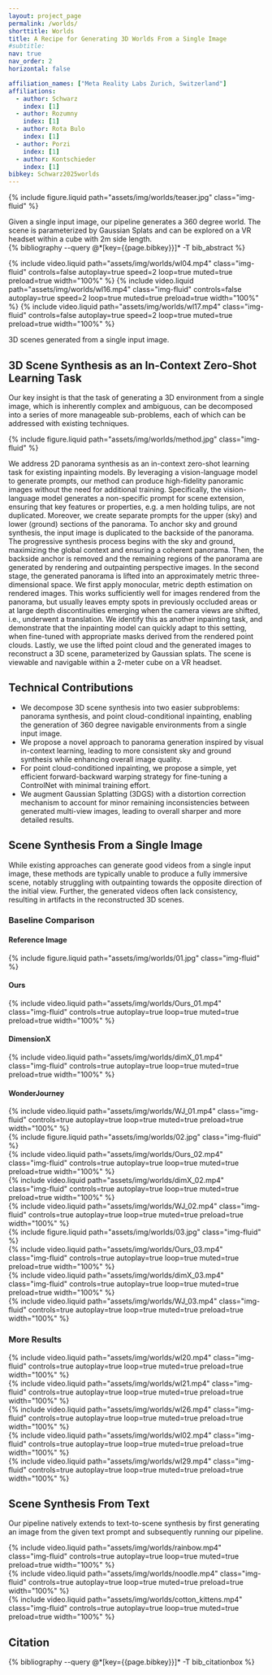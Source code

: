 ```yaml
---
layout: project_page
permalink: /worlds/
shorttitle: Worlds
title: A Recipe for Generating 3D Worlds From a Single Image
#subtitle:
nav: true
nav_order: 2
horizontal: false

affiliation_names: ["Meta Reality Labs Zurich, Switzerland"]
affiliations:
  - author: Schwarz
    index: [1]
  - author: Rozumny
    index: [1]
  - author: Rota Bulo
    index: [1]
  - author: Porzi
    index: [1]
  - author: Kontschieder
    index: [1]
bibkey: Schwarz2025worlds
---
```


{% include figure.liquid path="assets/img/worlds/teaser.jpg" class="img-fluid" %}

<div class="caption">
    Given a single input image, our pipeline generates a 360 degree world. The scene is parameterized by Gaussian Splats and can be explored on a VR headset within a cube with 2m side length.
</div>

<div class="section">
<div class="bibentry">
    {% bibliography --query @*[key={{page.bibkey}}]* -T bib_abstract %}
</div>
</div>

{% include video.liquid path="assets/img/worlds/wl04.mp4" class="img-fluid" controls=false autoplay=true speed=2
loop=true muted=true preload=true width="100%" %}
{% include video.liquid path="assets/img/worlds/wl16.mp4" class="img-fluid" controls=false autoplay=true speed=2
loop=true muted=true preload=true width="100%" %}
{% include video.liquid path="assets/img/worlds/wl17.mp4" class="img-fluid" controls=false autoplay=true speed=2
loop=true muted=true preload=true width="100%" %}

<div class="caption">
    3D scenes generated from a single input image.
</div>

<div class="section">
<h2 class="text-left text-secondary">
    3D Scene Synthesis as an In-Context Zero-Shot Learning Task
</h2>
<p>
   Our key insight is that the task of generating a 3D environment from a single image, which is inherently complex and ambiguous, can be decomposed into a series of more manageable sub-problems, each of which can be addressed with existing techniques. 
</p>
{% include figure.liquid path="assets/img/worlds/method.jpg" class="img-fluid" %}
<p>
  We address 2D panorama synthesis as an in-context zero-shot learning task for existing inpainting models. By leveraging a vision-language model to generate prompts, our method can produce high-fidelity panoramic images without the need for additional training. 
  Specifically, the vision-language model generates a non-specific prompt for scene extension, ensuring that key features or properties, e.g. a men holding tulips, are not duplicated. Moreover, we create separate prompts for the upper (sky) and lower (ground) sections of the panorama. To anchor sky and ground synthesis, the input image is duplicated to the backside of the panorama. The progressive synthesis process begins with the sky and ground, maximizing the global context and ensuring a coherent panorama. Then, the backside anchor is removed and the remaining regions of the panorama are generated by rendering and outpainting perspective images. In the second stage, the generated panorama is lifted into an approximately metric three-dimensional space. We first apply monocular, metric depth estimation on rendered images. This works sufficiently well for images rendered from the panorama, but usually leaves empty spots in previously occluded areas or at large depth discontinuities emerging when the camera views are shifted, i.e., underwent a translation. We identify this as another inpainting task, and demonstrate that the inpainting model can quickly adapt to this setting, when fine-tuned with appropriate masks derived from the rendered point clouds. Lastly, we use the lifted point cloud and the generated images to reconstruct a 3D scene, parameterized by Gaussian splats. The scene is viewable and navigable within a 2-meter cube on a VR headset.
</p>
</div>

<div class="section">
<h2 class="text-left text-secondary">
    Technical Contributions
</h2>
<ul>
    <li>We decompose 3D scene synthesis into two easier subproblems: panorama synthesis, and point cloud-conditional inpainting, enabling the generation of 360 degree navigable environments from a single input image.</li>
    <li>We propose a novel approach to panorama generation inspired by visual in-context learning, leading to more consistent sky and ground synthesis while enhancing overall image quality.</li> 
    <li>For point cloud-conditioned inpainting, we propose a simple, yet efficient forward-backward warping strategy for fine-tuning a ControlNet with minimal training effort.</li>
    <li>We augment Gaussian Splatting (3DGS) with a distortion correction mechanism to account for minor remaining inconsistencies between generated multi-view images, leading to overall sharper and more detailed results.</li>
</ul>
</div>

<div class="section">
<h2 class="text-left text-secondary">
    Scene Synthesis From a Single Image
</h2>
<p>
  While existing approaches can generate good videos from a single input image, these methods are typically unable to produce a fully immersive scene, notably struggling with outpainting towards the opposite direction of the initial view. Further, the generated videos often lack consistency, resulting in artifacts in the reconstructed 3D scenes.
</p>
<h3>Baseline Comparison</h3>
<div class="row">
    <div class="col-md-3 col-sm-3 col-xs-3 gallery">
        <h4>Reference Image</h4>
        {% include figure.liquid path="assets/img/worlds/01.jpg" class="img-fluid" %}
    </div>
    <div class="col-md-3 col-sm-3 col-xs-3 gallery">
        <h4>Ours</h4>
        {% include video.liquid path="assets/img/worlds/Ours_01.mp4" class="img-fluid" controls=true autoplay=true loop=true muted=true preload=true width="100%" %}
    </div>
    <div class="col-md-3 col-sm-3 col-xs-3 gallery">
        <h4>DimensionX</h4>
        {% include video.liquid path="assets/img/worlds/dimX_01.mp4" class="img-fluid" controls=true autoplay=true loop=true muted=true preload=true width="100%" %}
    </div>
    <div class="col-md-3 col-sm-3 col-xs-3 gallery">
        <h4>WonderJourney</h4>
        {% include video.liquid path="assets/img/worlds/WJ_01.mp4" class="img-fluid" controls=true autoplay=true loop=true muted=true preload=true width="100%" %}
    </div>
</div>
<div class="row">
    <div class="col-md-3 col-sm-3 col-xs-3 gallery">
        {% include figure.liquid path="assets/img/worlds/02.jpg" class="img-fluid" %}    
    </div>
    <div class="col-md-3 col-sm-3 col-xs-3 gallery">
        {% include video.liquid path="assets/img/worlds/Ours_02.mp4" class="img-fluid" controls=true autoplay=true loop=true muted=true preload=true width="100%" %}
    </div>
    <div class="col-md-3 col-sm-3 col-xs-3 gallery">
        {% include video.liquid path="assets/img/worlds/dimX_02.mp4" class="img-fluid" controls=true autoplay=true loop=true muted=true preload=true width="100%" %}
    </div>
    <div class="col-md-3 col-sm-3 col-xs-3 gallery">
        {% include video.liquid path="assets/img/worlds/WJ_02.mp4" class="img-fluid" controls=true autoplay=true loop=true muted=true preload=true width="100%" %}
    </div>
</div>
<div class="row">
    <div class="col-md-3 col-sm-3 col-xs-3 gallery">
        {% include figure.liquid path="assets/img/worlds/03.jpg" class="img-fluid" %}    
    </div>
    <div class="col-md-3 col-sm-3 col-xs-3 gallery">
        {% include video.liquid path="assets/img/worlds/Ours_03.mp4" class="img-fluid" controls=true autoplay=true loop=true muted=true preload=true width="100%" %}
    </div>
    <div class="col-md-3 col-sm-3 col-xs-3 gallery">
        {% include video.liquid path="assets/img/worlds/dimX_03.mp4" class="img-fluid" controls=true autoplay=true loop=true muted=true preload=true width="100%" %}
    </div>
    <div class="col-md-3 col-sm-3 col-xs-3 gallery">
        {% include video.liquid path="assets/img/worlds/WJ_03.mp4" class="img-fluid" controls=true autoplay=true loop=true muted=true preload=true width="100%" %}
    </div>
</div>
</div>
<h3>More Results</h3>
<div class="row">
    <div class="col-md-12 col-sm-12 col-xs-12 gallery">
        {% include video.liquid path="assets/img/worlds/wl20.mp4" class="img-fluid" controls=true autoplay=true loop=true muted=true preload=true width="100%" %}
    </div>
    <div class="col-md-12 col-sm-12 col-xs-12 gallery">
        {% include video.liquid path="assets/img/worlds/wl21.mp4" class="img-fluid" controls=true autoplay=true loop=true muted=true preload=true width="100%" %}
    </div>
    <div class="col-md-12 col-sm-12 col-xs-12 gallery">
        {% include video.liquid path="assets/img/worlds/wl26.mp4" class="img-fluid" controls=true autoplay=true loop=true muted=true preload=true width="100%" %}
    </div>
    <div class="col-md-12 col-sm-12 col-xs-12 gallery">
        {% include video.liquid path="assets/img/worlds/wl02.mp4" class="img-fluid" controls=true autoplay=true loop=true muted=true preload=true width="100%" %}
    </div>
    <div class="col-md-12 col-sm-12 col-xs-12 gallery">
        {% include video.liquid path="assets/img/worlds/wl29.mp4" class="img-fluid" controls=true autoplay=true loop=true muted=true preload=true width="100%" %}
    </div>
</div>

<div class="section">
<h2 class="text-left text-secondary">
    Scene Synthesis From Text
</h2>
<p>
  Our pipeline natively extends to text-to-scene synthesis by first generating an image from the given text prompt and subsequently running our pipeline.
</p>
<div class="row">
    <div class="col-md-12 col-sm-12 col-xs-12 gallery">
            {% include video.liquid path="assets/img/worlds/rainbow.mp4" class="img-fluid" controls=true autoplay=true loop=true muted=true preload=true width="100%" %}
    </div>
    <div class="col-md-12 col-sm-12 col-xs-12 gallery">
        {% include video.liquid path="assets/img/worlds/noodle.mp4" class="img-fluid" controls=true autoplay=true loop=true muted=true preload=true width="100%" %}
    </div>
    <div class="col-md-12 col-sm-12 col-xs-12 gallery">
        {% include video.liquid path="assets/img/worlds/cotton_kittens.mp4" class="img-fluid" controls=true autoplay=true loop=true muted=true preload=true width="100%" %}
    </div>
</div>
</div>

<div class="section">
<h2 class="text-left text-secondary">
Citation
</h2>
<div class="bibentry">
    {% bibliography --query @*[key={{page.bibkey}}]* -T bib_citationbox %}
</div>
</div>
